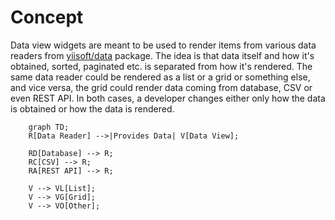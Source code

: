 # Concept

Data view widgets are meant to be used to render items from various data readers 
from [yiisoft/data](https://github.com/yiisoft/data) package.
The idea is that data itself and how it's obtained, sorted, paginated etc. is separated from how it's rendered.
The same data reader could be rendered as a list or a grid or something else, and vice versa, the grid could render
data coming from database, CSV or even REST API. In both cases, a developer changes either only how the data is obtained
or how the data is rendered.

```mermaid
    graph TD;
    R[Data Reader] -->|Provides Data| V[Data View];
    
    RD[Database] --> R;
    RC[CSV] --> R;
    RA[REST API] --> R;

    V --> VL[List];
    V --> VG[Grid];
    V --> VO[Other];
```
